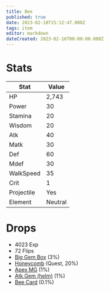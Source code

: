```yaml
---
title: Bee
published: true
date: 2023-02-18T15:12:47.000Z
tags: item
editor: markdown
dateCreated: 2023-02-16T00:00:00.000Z
---
```


# Stats
|Stat|Value|
|-|-|
|HP|2,743|
|Power|30|
|Stamina|20|
|Wisdom|20|
|Atk|40|
|Matk|30|
|Def|60|
|Mdef|30|
|WalkSpeed|35|
|Crit|1|
|Projectile|Yes|
|Element|Neutral|

# Drops
 * 4023 Exp
 * 72 Flips
 * [Big Gem Box](items/big-gem-box.md) (3%)
 * [Honeycomb](items/honeycomb.md) (Quest, 20%)
 * [Apex MG](items/apex-mg.md) (1%)
 * [Atk Gem (helm)](items/atk-gem-helm.md) (1%)
 * [Bee Card](items/bee-card.md) (0.1%)

